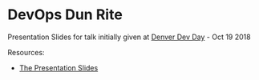 # DevOps Dun Rite

Presentation Slides for talk initially given at [Denver Dev Day](https://denverdevday.github.io) - Oct 19 2018

Resources:
- [The Presentation Slides](https://raelyard.github.io/DevOpsDunRite/index.html)
